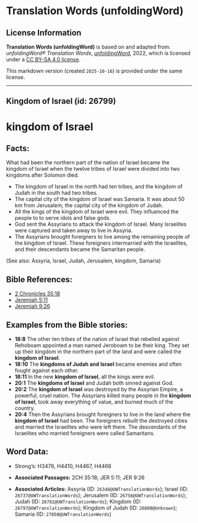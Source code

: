 # Translation Words (unfoldingWord)

## License Information

**Translation Words (unfoldingWord)** is based on and adapted from: _unfoldingWord® Translation Words_, [unfoldingWord](https://unfoldingword.org/utw), 2022, which is licensed under a [CC BY-SA 4.0 license](https://creativecommons.org/licenses/by-sa/4.0/legalcode.en).

This markdown version (created `2025-10-16`) is provided under the same license.



--------------------------------

## Kingdom of Israel (id: 26799)

kingdom of Israel
=================

Facts:
------

What had been the northern part of the nation of Israel became the kingdom of Israel when the twelve tribes of Israel were divided into two kingdoms after Solomon died.

* The kingdom of Israel in the north had ten tribes, and the kingdom of Judah in the south had two tribes.
* The capital city of the kingdom of Israel was Samaria. It was about 50 km from Jerusalem, the capital city of the kingdom of Judah.
* All the kings of the kingdom of Israel were evil. They influenced the people to to serve idols and false gods.
* God sent the Assyrians to attack the kingdom of Israel. Many Israelites were captured and taken away to live in Assyria.
* The Assyrians brought foreigners to live among the remaining people of the kingdom of Israel. These foreigners intermarried with the Israelites, and their descendants became the Samaritan people.

(See also: Assyria, Israel, Judah, Jerusalem, kingdom, Samaria)

Bible References:
-----------------

* [2 Chronicles 35:18](https://ref.ly/2Chr35:18)
* [Jeremiah 5:11](https://ref.ly/Jer5:11)
* [Jeremiah 9:26](https://ref.ly/Jer9:26)

Examples from the Bible stories:
--------------------------------

* **18:8** The other ten tribes of the nation of Israel that rebelled against Rehoboam appointed a man named Jeroboam to be their king. They set up their kingdom in the northern part of the land and were called the **kingdom of Israel**.
* **18:10** The **kingdoms of Judah and Israel** became enemies and often fought against each other.
* **18:11** In the new **kingdom of Israel**, all the kings were evil.
* **20:1** The **kingdoms of Israel** and Judah both sinned against God.
* **20:2** The **kingdom of Israel** was destroyed by the Assyrian Empire, a powerful, cruel nation. The Assyrians killed many people in the **kingdom of Israel**, took away everything of value, and burned much of the country.
* **20:4** Then the Assyrians brought foreigners to live in the land where the **kingdom of Israel** had been. The foreigners rebuilt the destroyed cities and married the Israelites who were left there. The descendants of the Israelites who married foreigners were called Samaritans.

Word Data:
----------

* Strong’s: H3478, H4410, H4467, H4468

* **Associated Passages:** 2CH 35:18; JER 5:11; JER 9:26
* **Associated Articles:** Assyria (ID: `26346@UWTranslationWords`); Israel (ID: `26737@UWTranslationWords`); Jerusalem (ID: `26756@UWTranslationWords`); Judah (ID: `26782@UWTranslationWords`); Kingdom (ID: `26797@UWTranslationWords`); Kingdom of Judah (ID: `26800@Unknown`); Samaria (ID: `27050@UWTranslationWords`)

